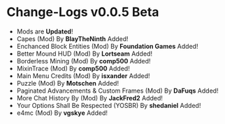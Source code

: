 # Change-Logs v0.0.5 Beta
- Mods are **Updated**!
- Capes (Mod) By **BlayTheNinth** Added!
- Enchanced Block Entities (Mod) By **Foundation Games** Added!
- Better Mound HUD (Mod) By **Lortseam** Added!
- Borderless Mining (Mod) By **comp500** Added!
- MixinTrace (Mod) By **comp500** Added!
- Main Menu Credits (Mod) By **isxander** Added!
- Puzzle (Mod) By **Motschen** Added!
- Paginated Advancements & Custom Frames (Mod) By **DaFuqs** Added!
- More Chat History By (Mod) By **JackFred2** Added!
- Your Options Shall Be Respected (YOSBR) By **shedaniel** Added!
- e4mc (Mod) By **vgskye** Added!


